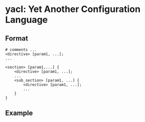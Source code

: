 yacl: Yet Another Configuration Language
=========================

## Format

```
# comments ...
<directive> [param1, ...];
...

<section> [param1,...] {
	<directive> [param1, ...];
	...
	<sub_section> [param1, ...] {
		<directive> [param1, ...];
		...
	}
}
```

## Example